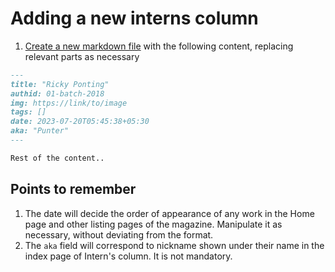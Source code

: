 # Adding a new interns column

1. [Create a new markdown file](../creating-and-managing-new-markdown-files.md) with the following content, replacing relevant parts as necessary

```markdown
---
title: "Ricky Ponting"
authid: 01-batch-2018
img: https://link/to/image
tags: []
date: 2023-07-20T05:45:38+05:30
aka: "Punter"
---

Rest of the content..
```

## Points to remember
1. The date will decide the order of appearance of any work in the Home page and other listing pages of the magazine. Manipulate it as necessary, without deviating from the format.
2. The `aka` field will correspond to nickname shown under their name in the index page of Intern's column. It is not mandatory.